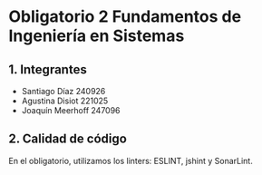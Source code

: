 # Obligatorio 2 Fundamentos de Ingeniería en Sistemas

## 1. Integrantes
- Santiago Díaz 240926
- Agustina Disiot 221025
- Joaquín Meerhoff 247096

## 2. Calidad de código


En el obligatorio, utilizamos los linters: ESLINT, jshint y SonarLint.